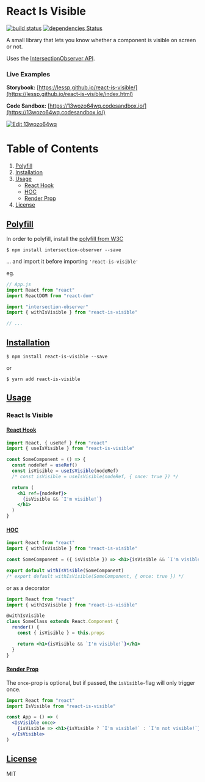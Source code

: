 # React Is Visible

[![build status](https://img.shields.io/travis/lessp/react-is-visible/master.svg?style=flat-square)](https://travis-ci.org/lessp/react-is-visible)
[![dependencies Status](https://david-dm.org/lessp/react-is-visible/status.svg?style=flat-square)](https://david-dm.org/lessp/react-is-visible)

A small library that lets you know whether a component is visible on screen or not.

Uses the [IntersectionObserver API](https://developer.mozilla.org/en-US/docs/Web/API/IntersectionObserver).

### Live Examples

**Storybook:** [https://lessp.github.io/react-is-visible/](https://lessp.github.io/react-is-visible/index.html) 

**Code Sandbox:** [https://13wozo64wq.codesandbox.io/](https://13wozo64wq.codesandbox.io/)

[![Edit 13wozo64wq](https://codesandbox.io/static/img/play-codesandbox.svg)](https://codesandbox.io/s/13wozo64wq)

# Table of Contents
1. [Polyfill](#polyfill)
2. [Installation](#installation)
3. [Usage](#usage) 
     - [React Hook](#react-hook)
     - [HOC](#hoc)
     - [Render Prop](#render-prop)
4. [License](#license)


## [Polyfill](#polyfilll)

In order to polyfill, install the [polyfill from W3C](https://github.com/w3c/IntersectionObserver/tree/master/polyfill)

    $ npm install intersection-observer --save

... and import it before importing `'react-is-visible'`

eg.

```jsx
// App.js
import React from "react"
import ReactDOM from "react-dom"

import "intersection-observer"
import { withIsVisible } from "react-is-visible"

// ...
```

## [Installation](#installation)

    $ npm install react-is-visible --save

or

    $ yarn add react-is-visible

## [Usage](#usage)

### React Is Visible

#### [React Hook](#react-hook)

```jsx
import React, { useRef } from "react"
import { useIsVisible } from "react-is-visible"

const SomeComponent = () => {
  const nodeRef = useRef()
  const isVisible = useIsVisible(nodeRef)
  /* const isVisible = useIsVisible(nodeRef, { once: true }) */

  return (
    <h1 ref={nodeRef}>
      {isVisible && `I'm visible!`}
    </h1>
  )
}
```

#### [HOC](#hoc)

```jsx
import React from "react"
import { withIsVisible } from "react-is-visible"

const SomeComponent = ({ isVisible }) => <h1>{isVisible && `I'm visible!`}</h1>

export default withIsVisible(SomeComponent)
/* export default withIsVisible(SomeComponent, { once: true }) */
```

or as a decorator

```jsx
import React from "react"
import { withIsVisible } from "react-is-visible"

@withIsVisible
class SomeClass extends React.Component {
  render() {
    const { isVisible } = this.props

    return <h1>{isVisible && `I'm visible!`}</h1>
  }
}
```

#### [Render Prop](#render-prop)

The `once`-prop is optional, but if passed, the `isVisible`-flag will only trigger once.

```jsx
import React from "react"
import IsVisible from "react-is-visible"

const App = () => (
  <IsVisible once>
    {isVisible => <h1>{isVisible ? `I'm visible!` : `I'm not visible!`}</h1>}
  </IsVisible>
)
```

## [License](#license)

MIT
